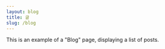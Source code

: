 ```yaml
---
layout: blog
title: 글
slug: /blog
---
```


This is an example of a "Blog" page, displaying a list of posts.
<br />
